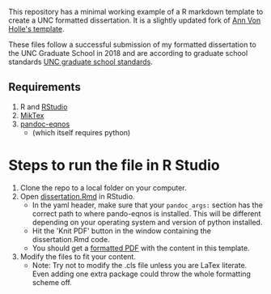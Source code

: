 This repository has a minimal working example of a R markdown template to create a UNC formatted dissertation. It is a slightly updated fork of [Ann Von Holle's template](https://github.com/avonholle/unc-dissertation-markdown-template). 

These files follow a successful submission of my formatted dissertation to the UNC Graduate School in 2018 and are according to graduate school standards [UNC graduate school standards](http://gradschool.unc.edu/academics/thesis-diss/guide/). 

## Requirements

1. R and [RStudio](https://rstudio.com/)
2. [MikTex](https://miktex.org/download)
3. [pandoc-eqnos](https://github.com/tomduck/pandoc-eqnos#installation) 
   * (which itself requires python)

# Steps to run the file in R Studio

1. Clone the repo to a local folder on your computer.
2. Open [dissertation.Rmd](dissertation.Rmd) in RStudio.
    * In the yaml header, make sure that your ```pandoc_args:``` section has the correct path to where pando-eqnos is installed. This will be different depending on your operating system and version of python installed.
    * Hit the 'Knit PDF' button in the window containing the dissertation.Rmd code.
    * You should get a [formatted PDF](dissertation.pdf) with the content in this template.
3. Modify the files to fit your content. 
   * Note: Try not to modify the .cls file unless you are LaTex literate. Even adding one extra package could throw the whole formatting scheme off.

